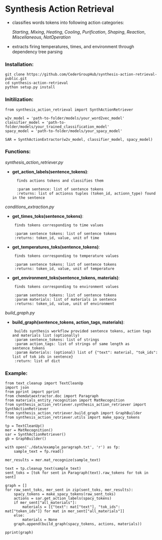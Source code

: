 # Synthesis Action Retrieval

 * classifies words tokens into following action categories:

    *Starting*, *Mixing*, *Heating*, *Cooling*, *Purification*, *Shaping*, *Reaction*, *Miscellaneous*, *NotOperation*

 * extracts firing temperatures, times, and environment through dependency tree parsing
 
### Installation:
```
git clone https://github.com/CederGroupHub/synthesis-action-retrieval-public.git
cd synthesis-action-retrieval
python setup.py install
```

### Initilization:
```
from synthesis_action_retrieval import SynthActionRetriever

w2v_model = 'path-to-folder/models/your_word2vec_model'
classifier_model = 'path-to-folder/models/your_trained_classification_model'
spacy_model = 'path-to-folder/models/your_spacy_model'

SAR = SynthActionExtractor(w2v_model, classifier_model, spacy_model)
```

### Functions:

_synthesis_action_retriever.py_

 * **get_action_labels(sentence_tokens)**:

         finds actions tokens and classifies them

         :param sentence: list of sentence tokens
         :returns: list of actionss tuples (token_id, actionn_type) found in the sentence

_conditions_extraction.py_

 * **get_times_toks(sentence_tokens)**:
 
        finds tokens corresponding to time values
        
        :param sentence tokens: list of sentence tokens
        :returns: token_id, value, unit of time
       
 * **get_temperatures_toks(sentence_tokens)**:
 
        finds tokens corresponding to temperature values
        
        :param sentence tokens: list of sentence tokens
        :returns: token_id, value, unit of temperature
        
 * **get_environment_toks(sentence_tokens, materials)**:
 
        finds tokens corresponding to environment values
        
        :param sentence tokens: list of sentence tokens
        :param materials: list of materials in sentence
        :returns: token_id, value, unit of environment 
        
_build_graph.py_

 * **build_graph(sentence_tokens, action_tags, materials)**:
 
        builds synthesis workflow provided sentence tokens, action tags and materials list (optionally)
        :param sentence_tokens: list of strings
        :param action_tags: list of strings of same length as sentence_tokens
        :param materials: (optional) list of {"text": material, "tok_ids": list of tok ids in sentence}
        :return: list of dict        

### Example:
```
from text_cleanup import TextCleanUp
import json
from pprint import pprint
from chemdataextractor.doc import Paragraph
from materials_entity_recognition import MatRecognition
from synthesis_action_retriever.synthesis_action_retriever import SynthActionRetriever
from synthesis_action_retriever.build_graph import GraphBuilder
from synthesis_action_retriever.utils import make_spacy_tokens

tp = TextCleanUp()
mer = MatRecognition()
sar = SynthActionRetriever()
gb = GraphBuilder()

with open('./data/example_paragraph.txt', 'r') as fp:
    sample_text = fp.read()

mer_results = mer.mat_recognize(sample_text)

text = tp.cleanup_text(sample_text)
sent_toks = [tok for sent in Paragraph(text).raw_tokens for tok in sent]

graph = []
for raw_sent_toks, mer_sent in zip(sent_toks, mer_results):
    spacy_tokens = make_spacy_tokens(raw_sent_toks)
    actions = sar.get_action_labels(spacy_tokens)
    if mer_sent["all_materials"]:
        materials = [{"text": mat["text"], "tok_ids": mat["token_ids"]} for mat in mer_sent["all_materials"]]
    else:
        materials = None
    graph.append(build_graph(spacy_tokens, actions, materials))

pprint(graph)
```